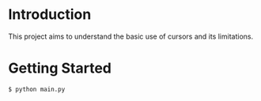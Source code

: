 # Introduction
This project aims to understand the basic use of cursors and its limitations.

# Getting Started
````bash
$ python main.py
````